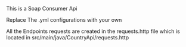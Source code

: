 This is a Soap Consumer Api

Replace The .yml configurations with your own

All the Endpoints requests are created in the requests.http file which is located in src/main/java/CountryApi/requests.http

